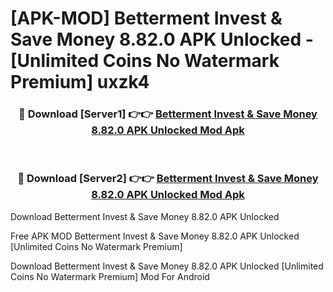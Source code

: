 # [APK-MOD] Betterment Invest & Save Money 8.82.0 APK Unlocked - [Unlimited Coins No Watermark Premium] uxzk4



<div align="center">
<h3>🔴 Download [Server1] 👉👉 <a href="https://momento.my/?title=Betterment_Invest_&_Save_Money_8.82.0_APK_Unlocked">Betterment Invest & Save Money 8.82.0 APK Unlocked Mod Apk</a></h3><br>

<h3>🔴 Download [Server2] 👉👉 <a href="https://momento.my/?title=Betterment_Invest_&_Save_Money_8.82.0_APK_Unlocked">Betterment Invest & Save Money 8.82.0 APK Unlocked Mod Apk</a></h3>
</div>



Download Betterment Invest & Save Money 8.82.0 APK Unlocked 

Free APK MOD Betterment Invest & Save Money 8.82.0 APK Unlocked [Unlimited Coins No Watermark Premium]

Download Betterment Invest & Save Money 8.82.0 APK Unlocked [Unlimited Coins No Watermark Premium] Mod For Android
